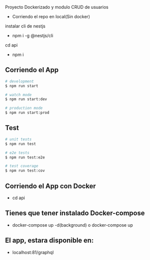 Proyecto Dockerizado y modulo CRUD de usuarios

- Corriendo el repo en local(Sin docker)

instalar cli de nestjs
- npm i -g @nestjs/cli

cd api
- npm i

## Corriendo el App

```bash
# development
$ npm run start

# watch mode
$ npm run start:dev

# production mode
$ npm run start:prod
```

## Test

```bash
# unit tests
$ npm run test

# e2e tests
$ npm run test:e2e

# test coverage
$ npm run test:cov
```

## Corriendo el App con Docker

- cd api

## Tienes que tener instalado Docker-compose

- docker-compose up -d(background) o docker-compose up

## El app, estara disponible en:

- localhost:81/graphql


